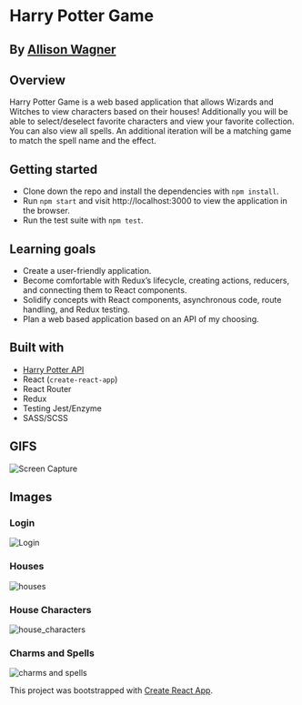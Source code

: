 # Harry Potter Game
## By [Allison Wagner](https://github.com/allisonjw)

## Overview
Harry Potter Game is a web based application that allows Wizards and Witches to view characters based on their houses! Additionally you will be able to select/deselect favorite characters and view your favorite collection. You can also view all spells. An additional iteration will be a matching game to match the spell name and the effect.

## Getting started
* Clone down the repo and install the dependencies with `npm install`.
* Run `npm start` and visit http://localhost:3000 to view the application in the browser.
* Run the test suite with `npm test`.

## Learning goals
* Create a user-friendly application.
* Become comfortable with Redux’s lifecycle, creating actions, reducers, and connecting them to React components.
* Solidify concepts with React components, asynchronous code, route handling, and Redux testing.
* Plan a web based application based on an API of my choosing.

## Built with
  * [Harry Potter API](https://potterapi.com/)
  * React (`create-react-app`)
  * React Router
  * Redux
  * Testing Jest/Enzyme
  * SASS/SCSS

## GIFS
![Screen Capture](https://github.com/allisonjw/Harry_Potter/blob/master/src/images/Jan-13-2020-hp.gif)

## Images
### Login 
![Login](https://github.com/allisonjw/Harry_Potter/blob/master/src/images/localhost_3000_login.png)
### Houses
![houses](https://github.com/allisonjw/Harry_Potter/blob/master/src/images/localhost_3000_houses.png)
### House Characters
![house_characters](https://github.com/allisonjw/Harry_Potter/blob/master/src/images/localhost_3000_characters.png)
### Charms and Spells
![charms and spells](https://github.com/allisonjw/Harry_Potter/blob/master/src/images/localhost_3000_spells.png)


This project was bootstrapped with [Create React App](https://github.com/facebook/create-react-app).
